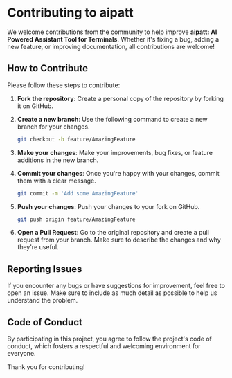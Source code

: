# Contributing to aipatt

We welcome contributions from the community to help improve **aipatt: AI Powered Assistant Tool for Terminals**. Whether it's fixing a bug, adding a new feature, or improving documentation, all contributions are welcome!

## How to Contribute

Please follow these steps to contribute:

1. **Fork the repository**: Create a personal copy of the repository by forking it on GitHub.
2. **Create a new branch**: Use the following command to create a new branch for your changes.

    ```bash
    git checkout -b feature/AmazingFeature
    ```

3. **Make your changes**: Make your improvements, bug fixes, or feature additions in the new branch.
4. **Commit your changes**: Once you're happy with your changes, commit them with a clear message.

    ```bash
    git commit -m 'Add some AmazingFeature'
    ```

5. **Push your changes**: Push your changes to your fork on GitHub.

    ```bash
    git push origin feature/AmazingFeature
    ```

6. **Open a Pull Request**: Go to the original repository and create a pull request from your branch. Make sure to describe the changes and why they're useful.

## Reporting Issues

If you encounter any bugs or have suggestions for improvement, feel free to open an issue. Make sure to include as much detail as possible to help us understand the problem.

## Code of Conduct

By participating in this project, you agree to follow the project's code of conduct, which fosters a respectful and welcoming environment for everyone.

Thank you for contributing!
